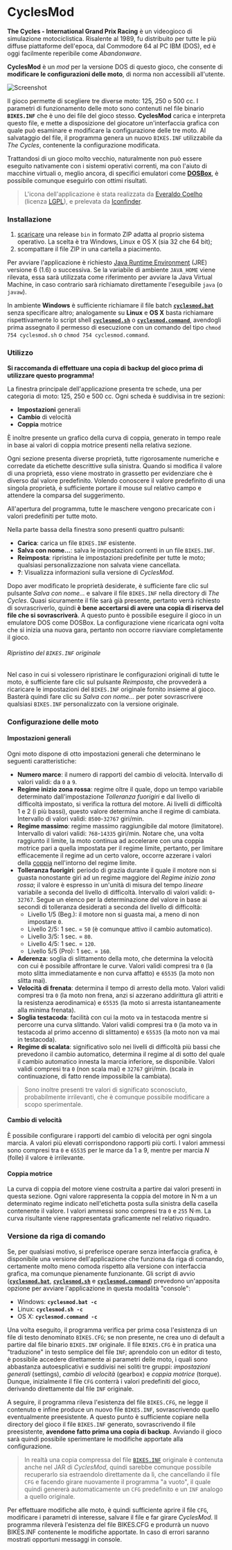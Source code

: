 CyclesMod
=========

**The Cycles - International Grand Prix Racing** &egrave; un videogioco di simulazione motociclistica. Risalente al 1989, fu distribuito per tutte le pi&ugrave; diffuse piattaforme dell'epoca, dal Commodore 64 al PC IBM (DOS), ed &egrave; oggi facilmente reperibile come *Abandonware*.

**CyclesMod** &egrave; un *mod* per la versione DOS di questo gioco, che consente di **modificare le configurazioni delle moto**, di norma non accessibili all'utente.

![Screenshot](https://cloud.githubusercontent.com/assets/8672431/14059544/ddb86634-f344-11e5-964f-9b34a8fef66e.png)

Il gioco permette di scegliere tre diverse moto: 125, 250 o 500 cc. I parametri di funzionamento delle moto sono contenuti nel file binario **`BIKES.INF`** che &egrave; uno dei file del gioco stesso. **CyclesMod** carica e interpreta questo file, e mette a disposizione del giocatore un'interfaccia grafica con quale pu&ograve; esaminare e modificare la configurazione delle tre moto. Al salvataggio del file, il programma genera un nuovo `BIKES.INF` utilizzabile da *The Cycles*, contenente la configurazione modificata.

Trattandosi di un gioco molto vecchio, naturalmente non pu&ograve; essere eseguito nativamente con i sistemi operativi correnti, ma con l'aiuto di macchine virtuali o, meglio ancora, di specifici emulatori come [**DOSBox**](http://www.dosbox.com), &egrave; possibile comunque eseguirlo con ottimi risultati.

>L'icona dell'applicazione &egrave; stata realizzata da [Everaldo Coelho](http://www.everaldo.com) (licenza [LGPL](http://www.gnu.org/licenses/lgpl.html)), e prelevata da [Iconfinder](http://www.iconfinder.com).


### Installazione

1. [scaricare](http://github.com/Albertus82/CyclesMod/releases) una release `bin` in formato ZIP adatta al proprio sistema operativo. La scelta &egrave; tra Windows, Linux e OS X (sia 32 che 64 bit);
2. scompattare il file ZIP in una cartella a piacimento.

Per avviare l'applicazione &egrave; richiesto [Java Runtime Environment](http://www.java.com) (JRE) versione 6 (1.6) o successiva. Se la variabile di ambiente `JAVA_HOME` viene rilevata, essa sar&agrave; utilizzata come riferimento per avviare la Java Virtual Machine, in caso contrario sar&agrave; richiamato direttamente l'eseguibile `java` (o `javaw`).

In ambiente **Windows** &egrave; sufficiente richiamare il file batch [**`cyclesmod.bat`**](src/main/scripts/cyclesmod.bat) senza specificare altro; analogamente su **Linux** e **OS X** basta richiamare rispettivamente lo script shell [**`cyclesmod.sh`**](src/main/scripts/cyclesmod.sh) o [**`cyclesmod.command`**](src/main/scripts/cyclesmod.command), avendogli prima assegnato il permesso di esecuzione con un comando del tipo `chmod 754 cyclesmod.sh` o `chmod 754 cyclesmod.command`.


### Utilizzo

**Si raccomanda di effettuare una copia di backup del gioco prima di utilizzare questo programma!**

La finestra principale dell'applicazione presenta tre schede, una per categoria di moto: 125, 250 e 500 cc. Ogni scheda &egrave; suddivisa in tre sezioni:
* **Impostazioni** generali
* **Cambio** di velocit&agrave;
* **Coppia** motrice

&Egrave; inoltre presente un grafico della curva di coppia, generato in tempo reale in base ai valori di coppia motrice presenti nella relativa sezione.

Ogni sezione presenta diverse propriet&agrave;, tutte rigorosamente numeriche e corredate da etichette descrittive sulla sinistra. Quando si modifica il valore di una propriet&agrave;, esso viene mostrato in grassetto per evidenziare che &egrave; diverso dal valore predefinito. Volendo conoscere il valore predefinito di una singola propriet&agrave;, &egrave; sufficiente portare il mouse sul relativo campo e attendere la comparsa del suggerimento.

All'apertura del programma, tutte le maschere vengono precaricate con i valori predefiniti per tutte moto.

Nella parte bassa della finestra sono presenti quattro pulsanti:
* **Carica**: carica un file `BIKES.INF` esistente.
* **Salva con nome...**: salva le impostazioni correnti in un file `BIKES.INF`.
* **Reimposta**: ripristina le impostazioni predefinite per tutte le moto; qualsiasi personalizzazione non salvata viene cancellata.
* **?**: Visualizza informazioni sulla versione di *CyclesMod*.

Dopo aver modificato le propriet&agrave; desiderate, &egrave; sufficiente fare clic sul pulsante *Salva con nome...* e salvare il file `BIKES.INF` nella directory di *The Cycles*. Quasi sicuramente il file sar&agrave; gi&agrave; presente, pertanto verr&agrave; richiesto di sovrascriverlo, quindi **&egrave; bene accertarsi di avere una copia di riserva del file che si sovrascriver&agrave;**. A questo punto &egrave; possibile eseguire il gioco in un emulatore DOS come DOSBox. La configurazione viene ricaricata ogni volta che si inizia una nuova gara, pertanto non occorre riavviare completamente il gioco.

###### Ripristino del `BIKES.INF` originale

Nel caso in cui si volessero ripristinare le configurazioni originali di tutte le moto, &egrave; sufficiente fare clic sul pulsante *Reimposta*, che provveder&agrave; a ricaricare le impostazioni del `BIKES.INF` originale fornito insieme al gioco. Baster&agrave; quindi fare clic su *Salva con nome...* per poter sovrascrivere qualsiasi `BIKES.INF` personalizzato con la versione originale.


### Configurazione delle moto

#### Impostazioni generali
Ogni moto dispone di otto impostazioni generali che determinano le seguenti caratteristiche:
* **Numero marce**: il numero di rapporti del cambio di velocit&agrave;. Intervallo di valori validi: da `0` a `9`.
* **Regime inizio zona rossa**: regime oltre il quale, dopo un tempo variabile determinato dall'impostazione *Tolleranza fuorigiri* e dal livello di difficolt&agrave; impostato, si verifica la rottura del motore. Ai livelli di difficolt&agrave; 1 e 2 (i pi&ugrave; bassi), questo valore determina anche il regime di cambiata. Intervallo di valori validi: `8500`-`32767` giri/min.
* **Regime massimo**: regime massimo raggiungibile dal motore (limitatore). Intervallo di valori validi: `768`-`14335` giri/min. Notare che, una volta raggiunto il limite, la moto continua ad accelerare con una coppia motrice pari a quella impostata per il regime limite, pertanto, per limitare efficacemente il regime ad un certo valore, occorre azzerare i valori della [coppia](#coppia-motrice) nell'intorno del regime limite.
* **Tolleranza fuorigiri**: periodo di grazia durante il quale il motore non si guasta nonostante giri ad un regime maggiore del *Regime inizio zona rossa*; il valore &egrave; espresso in un'unit&agrave; di misura del tempo *lineare* variabile a seconda del livello di difficolt&agrave;. Intervallo di valori validi: `0`-`32767`.
Segue un elenco per la determinazione del valore in base ai secondi di tolleranza desiderati a seconda del livello di difficolt&agrave;:
  * Livello 1/5 (Beg.): il motore non si guasta mai, a meno di non impostare `0`.
  * Livello 2/5: 1 sec. = `50` (&egrave; comunque attivo il cambio automatico).
  * Livello 3/5: 1 sec. = `80`.
  * Livello 4/5: 1 sec. = `120`.
  * Livello 5/5 (Pro): 1 sec. = `160`.
* **Aderenza**: soglia di slittamento della moto, che determina la velocit&agrave; con cui &egrave; possibile affrontare le curve. Valori validi compresi tra `0` (la moto slitta immediatamente e non curva affatto) e `65535` (la moto non slitta mai).
* **Velocit&agrave; di frenata**: determina il tempo di arresto della moto. Valori validi compresi tra `0` (la moto non frena, anzi si azzerano addirittura gli attriti e la resistenza aerodinamica) e `65535` (la moto si arresta istantaneamente alla minima frenata).
* **Soglia testacoda**: facilit&agrave; con cui la moto va in testacoda mentre si percorre una curva slittando. Valori validi compresi tra `0` (la moto va in testacoda al primo accenno di slittamento) e `65535` (la moto non va mai in testacoda).
* **Regime di scalata**: significativo solo nei livelli di difficolt&agrave; pi&ugrave; bassi che prevedono il cambio automatico, determina il regime al di sotto del quale il cambio automatico innesta la marcia inferiore, se disponibile. Valori validi compresi tra `0` (non scala mai) e `32767` giri/min. (scala in continuazione, di fatto rende impossibile la cambiata).

>Sono inoltre presenti tre valori di significato sconosciuto, probabilmente irrilevanti, che &egrave; comunque possibile modificare a scopo sperimentale.

#### Cambio di velocit&agrave;
&Egrave; possibile configurare i rapporti del cambio di velocit&agrave; per ogni singola marcia. A valori pi&ugrave; elevati corrispondono rapporti pi&ugrave; corti. I valori ammessi sono compresi tra `0` e `65535` per le marce da 1 a 9, mentre per marcia *N* (folle) il valore &egrave; irrilevante.

#### Coppia motrice
La curva di coppia del motore viene costruita a partire dai valori presenti in questa sezione. Ogni valore rappresenta la coppia del motore in N&middot;m a un determinato regime indicato nell'etichetta posta sulla sinistra della casella contenente il valore. I valori ammessi sono compresi tra `0` e `255` N&middot;m. La curva risultante viene rappresentata graficamente nel relativo riquadro.

### Versione da riga di comando

Se, per qualsiasi motivo, si preferisce operare senza interfaccia grafica, &egrave; disponibile una versione dell'applicazione che funziona da riga di comando, certamente molto meno comoda rispetto alla versione con interfaccia grafica, ma comunque pienamente funzionante.
Gli script di avvio ([**`cyclesmod.bat`**](src/main/scripts/cyclesmod.bat), [**`cyclesmod.sh`**](src/main/scripts/cyclesmod.sh) e [**`cyclesmod.command`**](src/main/scripts/cyclesmod.command)) prevedono un'apposita opzione per avviare l'applicazione in questa modalit&agrave; "console":
* Windows: **`cyclesmod.bat -c`**
* Linux: **`cyclesmod.sh -c`**
* OS X: **`cyclesmod.command -c`**

Una volta eseguito, il programma verifica per prima cosa l'esistenza di un file di testo denominato `BIKES.CFG`; se non presente, ne crea uno di default a partire dal file binario `BIKES.INF` originale. Il file `BIKES.CFG` &egrave; in pratica una "traduzione" in testo semplice del file `INF`; aprendolo con un editor di testo, &egrave; possibile accedere direttamente ai parametri delle moto, i quali sono abbastanza autoesplicativi e suddivisi nei soliti tre gruppi: *impostazioni generali* (settings), *cambio di velocit&agrave;* (gearbox) e *coppia motrice* (torque). Dunque, inizialmente il file `CFG` conterr&agrave; i valori predefiniti del gioco, derivando direttamente dal file `INF` originale.

A seguire, il programma rileva l'esistenza del file `BIKES.CFG`, ne legge il contenuto e infine produce un nuovo file `BIKES.INF`, sovrascrivendo quello eventualmente preesistente. A questo punto &egrave; sufficiente copiare nella directory del gioco il file `BIKES.INF` generato, sovrascrivendo il file preesistente, **avendone fatto prima una copia di backup**. Avviando il gioco sar&agrave; quindi possibile sperimentare le modifiche apportate alla configurazione.
>In realt&agrave; una copia compressa del file [`BIKES.INF`](/src/main/resources/it/albertus/cycles/data/bikes.zip) originale &egrave; contenuta anche nel JAR di *CyclesMod*, quindi sarebbe comunque possibile recuperarlo sia estraendolo direttamente da l&igrave;, che cancellando il file `CFG` e facendo girare nuovamente il programma "a vuoto", il quale quindi generer&agrave; automaticamente un `CFG` predefinito e un `INF` analogo a quello originale.

Per effettuare modifiche alle moto, &egrave; quindi sufficiente aprire il file `CFG`, modificare i parametri di interesse, salvare il file e far girare *CyclesMod*. Il programma rilever&agrave; l'esistenza del file BIKES.CFG e produrr&agrave; un nuovo BIKES.INF contenente le modifiche apportate. In caso di errori saranno mostrati opportuni messaggi in console.
